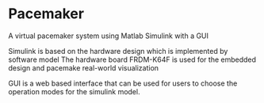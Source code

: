 # Pacemaker
A virtual pacemaker system using Matlab Simulink with a GUI 


Simulink is based on the hardware design which is implemented by software model
The hardware board FRDM-K64F is used for the embedded design and pacemake real-world visualization

GUI is a web based interface that can be used for users to choose the operation modes for the simulink model.
